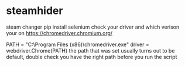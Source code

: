 # steamhider
steam changer
pip install selenium
check your driver and which verison your on https://chromedriver.chromium.org/

PATH = "C:\Program Files (x86)\chromedriver.exe"
driver = webdriver.Chrome(PATH)
the path that was set usually turns out to be default, double check you have the right path before you run the script
